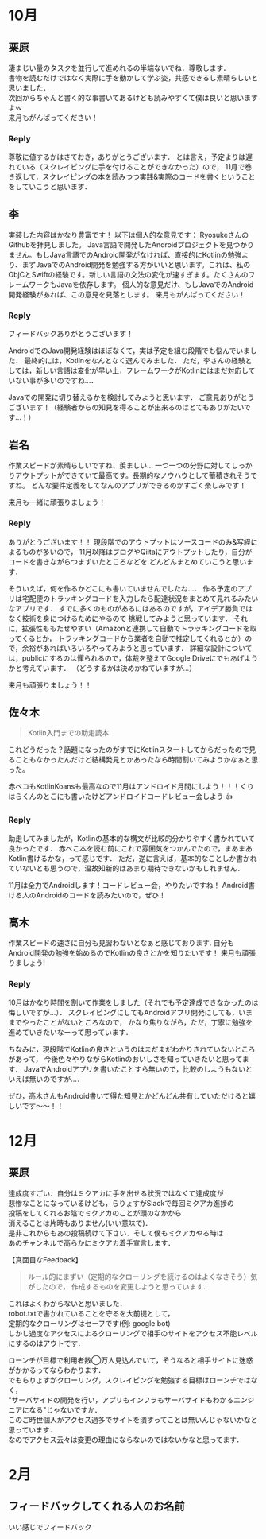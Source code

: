 # 10月

## 栗原

凄まじい量のタスクを並行して進めれるの半端ないでね．尊敬します．  
書物を読むだけではなく実際に手を動かして学ぶ姿，共感できるし素晴らしいと思いました．  
次回からちゃんと書く的な事書いてあるけども読みやすくて僕は良いと思いますよｗ  
来月もがんばってください！

### Reply

尊敬に値するかはさておき，ありがとうございます．
とは言え，予定よりは遅れている（スクレイピングに手を付けることができなかった）ので，
11月で巻き返して，スクレイピングの本を読みつつ実践&実際のコードを書くということをしていこうと思います．

## 李
実装した内容はかなり豊富です！
以下は個人的な意見です：
RyosukeさんのGithubを拝見しました。
Java言語で開発したAndroidプロジェクトを見つかりません。もしJava言語でのAndroid開発がなければ、直接的にKotlinの勉強より、まずJavaでのAndroid開発を勉強する方がいいと思います。これは、私のObjCとSwiftの経験です。新しい言語の文法の変化が速すぎます。たくさんのフレームワークもJavaを依存します。
個人的な意見だけ、もしJavaでのAndroid開発経験があれば、この意見を見落とします。
来月もがんばってください！

### Reply

フィードバックありがとうございます！

AndroidでのJava開発経験はほぼなくて，実は予定を組む段階でも悩んでいました．
最終的には，Kotlinをなんとなく選んでみました．
ただ，李さんの経験としては，新しい言語は変化が早い上，フレームワークがKotlinにはまだ対応していない事が多いのですね…．

Javaでの開発に切り替えるかを検討してみようと思います．
ご意見ありがとうございます！（経験者からの知見を得ることが出来るのはとてもありがたいです…！）

## 岩名
作業スピードが素晴らしいですね、羨ましい...
一つ一つの分野に対してしっかりアウトプットができていて最高です。長期的なノウハウとして蓄積されそうですね。
どんな要件定義をしてなんのアプリができるのかすごく楽しみです！

来月も一緒に頑張りましょう！

### Reply

ありがとうございます！！
現段階でのアウトプットはソースコードのみ&写経によるものが多いので，
11月以降はブログやQiitaにアウトプットしたり，自分がコードを書きながらつまずいたところなどを
どんどんまとめていこうと思います．

そういえば，何を作るかどこにも書いていませんでしたね…．
作る予定のアプリは宅配便のトラッキングコードを入力したら配達状況をまとめて見れるみたいなアプリです．
すでに多くのものがあるにはあるのですが，アイデア勝負ではなく技術を身につけるためにやるので
挑戦してみようと思っています．
それに，拡張性ももたせやすい（Amazonと連携して自動でトラッキングコードを取ってくるとか，
トラッキングコードから業者を自動で推定してくれるとか）ので，余裕があればいろいろやってみようと思っています．
詳細な設計については，publicにするのは憚られるので，体裁を整えてGoogle Driveにでもあげようかと考えています．
（どうするかは決めかねていますが…）

来月も頑張りましょう！！

## 佐々木
> Kotlin入門までの助走読本

これどうだった？話題になったのがすでにKotlinスタートしてからだったので見ることもなかったんだけど結構発見とかあったなら時間割いてみようかなぁと思った。

赤ベコもKotlinKoansも最高なので11月はアンドロイド月間にしよう！！！くりはらくんのとこにも書いたけどアンドロイドコードレビュー会しよう :+1:

### Reply

助走してみましたが，Kotlinの基本的な構文が比較的分かりやすく書かれていて良かったです．
赤べこ本を読む前にこれで雰囲気をつかんでたので，まあまあKotlin書けるかな，って感じです．
ただ，逆に言えば，基本的なことしか書かれていないとも思うので，温故知新的はあまり期待できないかもしれません．

11月は全力でAndroidします！コードレビュー会，やりたいですね！
Android書ける人のAndroidのコードを読みたいので，ぜひ！

## 高木
作業スピードの速さに自分も見習わないとなぁと感じております. 自分もAndroid開発の勉強を始めるのでKotlinの良さとかを知りたいです！
来月も頑張りましょう!

### Reply

10月はかなり時間を割いて作業をしました（それでも予定達成できなかったのは悔しいですが…）．
スクレイピングにしてもAndroidアプリ開発にしても，いままでやったことがないところなので，
かなり焦りながら，ただ，丁寧に勉強を進めていきたいなーって思っています．

ちなみに，現段階でKotlinの良さというのはまだまだわかりきれていないところがあって，
今後色々やりながらKotlinのおいしさを知っていきたいと思ってます．
JavaでAndroidアプリを書いたことすら無いので，比較のしようもないといえば無いのですが…．

ぜひ，高木さんもAndroid書いて得た知見とかどんどん共有していただけると嬉しいです〜〜！！

# 12月

## 栗原

達成度すごい．自分はミクアカに手を出せる状況ではなくて達成度が  
悲惨なことになっているけども，らりょすがSlackで毎回ミクアカ進捗の  
投稿をしてくれるお陰でミクアカのことが頭のなかから  
消えることは片時もありません(いい意味で)．  
是非これからもあの投稿続けて下さい．そして僕もミクアカやる時は  
あのチャンネルで高らかにミクアカ着手宣言します．  

【真面目なFeedback】  
> ルール的にまずい（定期的なクローリングを続けるのはよくなさそう）気がしたので， 作成するものを変更しようと思っています． 

これはよくわからないと思いました．    
robot.txtで書かれていることを守るを大前提として，  
定期的なクローリングはセーフです(例: google bot)  
しかし過度なアクセスによるクローリングで相手のサイトをアクセス不能レベルにするのはアウトです．  

ローンチが目標で利用者数◯万人見込んでいて，そうなると相手サイトに迷惑がかかるってならわかります．  
でもらりょすがクローリング，スクレイピングを勉強する目標はローンチではなく，  
"サーバサイドの開発を行い，アプリもインフラもサーバサイドもわかるエンジニアになる"じゃないですか．  
このご時世個人がアクセス過多でサイトを潰すってことは無いんじゃないかなと思っています．  
なのでアクセス云々は変更の理由にならないのではないかなと思ってます．

# 2月

## フィードバックしてくれる人のお名前

いい感じでフィードバック
